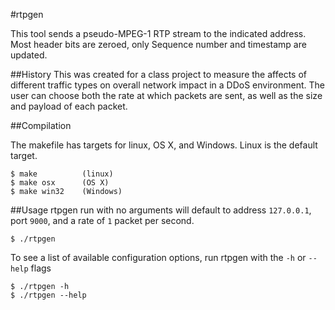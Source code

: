#rtpgen

This tool sends a pseudo-MPEG-1 RTP stream to the indicated address. Most header bits are zeroed, only Sequence number and timestamp are updated.

##History
This was created for a class project to measure the affects of different traffic types on overall network impact in a DDoS environment. The user can choose both the rate at which packets are sent, as well as the size and payload of each packet.

##Compilation

The makefile has targets for linux, OS X, and Windows. Linux is the default target.

    $ make          (linux)
    $ make osx      (OS X)
    $ make win32    (Windows)

##Usage
rtpgen run with no arguments will default to address `127.0.0.1`, port `9000`, and a rate of `1` packet per second.

    $ ./rtpgen

To see a list of available configuration options, run rtpgen with the `-h` or `--help` flags

    $ ./rtpgen -h
    $ ./rtpgen --help
